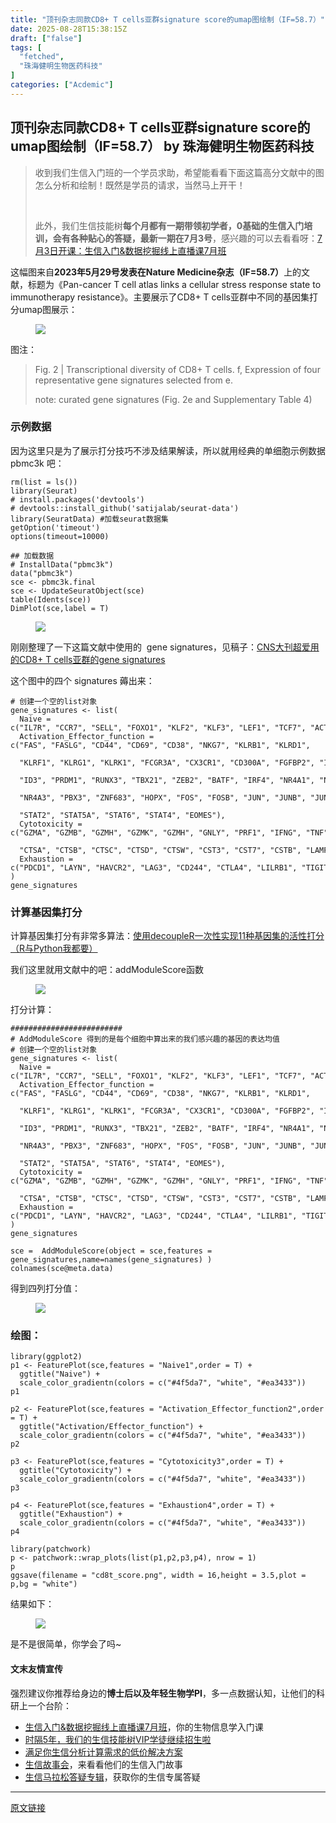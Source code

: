 ```yaml
---
title: "顶刊杂志同款CD8+ T cells亚群signature score的umap图绘制（IF=58.7）"
date: 2025-08-28T15:38:15Z
draft: ["false"]
tags: [
  "fetched",
  "珠海健明生物医药科技"
]
categories: ["Acdemic"]
---
```

顶刊杂志同款CD8+ T cells亚群signature score的umap图绘制（IF=58.7） by 珠海健明生物医药科技
------
<div><section data-tool="mdnice编辑器" data-website="https://www.mdnice.com" data-pm-slice="0 0 []"><blockquote><p><span leaf="">收到我们生信入门班的一个学员求助，希望能看看下面这篇高分文献中的图怎么分析和绘制！<span textstyle="">既然是学员的请求，当然马上开干！</span></span></p><p><span leaf=""><br></span></p><p><span leaf="">此外，我们生信技能树</span><strong><span leaf="">每个月都有一期带领初学者，0基础的生信入门培训，会有各种贴心的答疑，最新一期在7月3号</span></strong><span leaf="">，感兴趣的可以去看看呀：<a target="_blank" href="https://mp.weixin.qq.com/s?__biz=MzAxMDkxODM1Ng==&amp;mid=2247543525&amp;idx=1&amp;sn=14058118935bd7393156b1d292dca8f9&amp;scene=21#wechat_redirect" textvalue="" linktype="text" data-linktype="2">7月3日开课：生信入门&amp;数据挖掘线上直播课7月班</a></span></p></blockquote><p data-tool="mdnice编辑器"><span leaf="">这幅图来自</span><strong><span leaf="">2023年5月29号发表在Nature Medicine杂志（IF=58.7）</span></strong><span leaf="">上的文献，标题为《Pan-cancer T cell atlas links a cellular stress response state to immunotherapy resistance》。主要展示了CD8+ T cells亚群中不同的基因集打分umap图展示：</span></p><figure data-tool="mdnice编辑器"><span leaf=""><img data-src="https://mmbiz.qpic.cn/mmbiz_png/cZNhZQ6j4wx0rUhMKapSu0aZIeeAgVbYSicSh0vAQIw22QaYtV4lHeLlriaGRc2QH2Wx4qEyHlK1UppnfkRicbicvA/640?wx_fmt=png&amp;from=appmsg" data-ratio="0.41203703703703703" data-type="png" data-w="1080" data-imgfileid="100059973" src="https://mmbiz.qpic.cn/mmbiz_png/cZNhZQ6j4wx0rUhMKapSu0aZIeeAgVbYSicSh0vAQIw22QaYtV4lHeLlriaGRc2QH2Wx4qEyHlK1UppnfkRicbicvA/640?wx_fmt=png&amp;from=appmsg"></span></figure><p data-tool="mdnice编辑器"><span leaf="">图注：</span></p><blockquote><p><span leaf="">Fig. 2 | Transcriptional diversity of CD8+ T cells. f, Expression of four representative gene signatures selected from e.</span></p><p><span leaf="">note: curated gene signatures (Fig. 2e and Supplementary Table 4)</span></p></blockquote><h3 data-tool="mdnice编辑器"><span data-cacheurl="" data-remoteid=""></span><span></span><span><span leaf="">示例数据</span></span><span></span></h3><p data-tool="mdnice编辑器"><span leaf="">因为这里只是为了展示打分技巧不涉及结果解读，所以就用经典的单细胞示例数据 pbmc3k 吧：</span></p><pre data-tool="mdnice编辑器"><code><span leaf="">rm(list = ls())</span><span leaf=""><br></span><span leaf="">library(Seurat)</span><span leaf=""><br></span><span><span leaf=""># install.packages('devtools')</span></span><span leaf=""><br></span><span><span leaf=""># devtools::install_github('satijalab/seurat-data')</span></span><span leaf=""><br></span><span leaf="">library(SeuratData) </span><span><span leaf="">#加载seurat数据集  </span></span><span leaf=""><br></span><span leaf="">getOption(</span><span><span leaf="">'timeout'</span></span><span leaf="">)</span><span leaf=""><br></span><span leaf="">options(timeout=10000)</span><span leaf=""><br></span><span leaf=""><br></span><span><span leaf="">## 加载数据</span></span><span leaf=""><br></span><span><span leaf=""># InstallData("pbmc3k")  </span></span><span leaf=""><br></span><span leaf="">data(</span><span><span leaf="">"pbmc3k"</span></span><span leaf="">) </span><span leaf=""><br></span><span leaf="">sce &lt;- pbmc3k.final</span><span leaf=""><br></span><span leaf="">sce &lt;- UpdateSeuratObject(sce)</span><span leaf=""><br></span><span leaf="">table(Idents(sce)) </span><span leaf=""><br></span><span leaf="">DimPlot(sce,label = T)</span><span leaf=""><br></span></code></pre><figure data-tool="mdnice编辑器"><span leaf=""><img data-src="https://mmbiz.qpic.cn/mmbiz_png/cZNhZQ6j4wx0rUhMKapSu0aZIeeAgVbYxxeQU0FS4j6xE6LCGSQB5BvWsNE14D5DiayWiaQ9oOZ6lYff8FwEmRGw/640?wx_fmt=png&amp;from=appmsg" data-ratio="0.8417721518987342" data-type="png" data-w="948" data-imgfileid="100059971" src="https://mmbiz.qpic.cn/mmbiz_png/cZNhZQ6j4wx0rUhMKapSu0aZIeeAgVbYxxeQU0FS4j6xE6LCGSQB5BvWsNE14D5DiayWiaQ9oOZ6lYff8FwEmRGw/640?wx_fmt=png&amp;from=appmsg"></span></figure><p data-tool="mdnice编辑器"><span leaf="">刚刚整理了一下这篇文献中使用的  gene signatures，见稿子：<a target="_blank" href="https://mp.weixin.qq.com/s?__biz=MzAxMDkxODM1Ng==&amp;mid=2247543616&amp;idx=1&amp;sn=4f29e5fb07cbbfc78f91eb4e232e1b19&amp;scene=21#wechat_redirect" textvalue="" linktype="text" data-linktype="2">CNS大刊超爱用的CD8+ T cells亚群的gene signatures</a></span></p><p data-tool="mdnice编辑器"><span leaf="">这个图中的四个 signatures 薅出来：</span></p><pre data-tool="mdnice编辑器"><code><span><span leaf=""># 创建一个空的list对象</span></span><span leaf=""><br></span><span leaf="">gene_signatures &lt;- list(</span><span leaf=""><br></span><span leaf="">  Naive = c(</span><span><span leaf="">"IL7R"</span></span><span leaf="">, </span><span><span leaf="">"CCR7"</span></span><span leaf="">, </span><span><span leaf="">"SELL"</span></span><span leaf="">, </span><span><span leaf="">"FOXO1"</span></span><span leaf="">, </span><span><span leaf="">"KLF2"</span></span><span leaf="">, </span><span><span leaf="">"KLF3"</span></span><span leaf="">, </span><span><span leaf="">"LEF1"</span></span><span leaf="">, </span><span><span leaf="">"TCF7"</span></span><span leaf="">, </span><span><span leaf="">"ACTN1"</span></span><span leaf="">, </span><span><span leaf="">"FOXP1"</span></span><span leaf="">),</span><span leaf=""><br></span><span leaf="">  Activation_Effector_function = c(</span><span><span leaf="">"FAS"</span></span><span leaf="">, </span><span><span leaf="">"FASLG"</span></span><span leaf="">, </span><span><span leaf="">"CD44"</span></span><span leaf="">, </span><span><span leaf="">"CD69"</span></span><span leaf="">, </span><span><span leaf="">"CD38"</span></span><span leaf="">, </span><span><span leaf="">"NKG7"</span></span><span leaf="">, </span><span><span leaf="">"KLRB1"</span></span><span leaf="">, </span><span><span leaf="">"KLRD1"</span></span><span leaf="">, </span><span leaf=""><br></span><span leaf="">                                    </span><span><span leaf="">"KLRF1"</span></span><span leaf="">, </span><span><span leaf="">"KLRG1"</span></span><span leaf="">, </span><span><span leaf="">"KLRK1"</span></span><span leaf="">, </span><span><span leaf="">"FCGR3A"</span></span><span leaf="">, </span><span><span leaf="">"CX3CR1"</span></span><span leaf="">, </span><span><span leaf="">"CD300A"</span></span><span leaf="">, </span><span><span leaf="">"FGFBP2"</span></span><span leaf="">, </span><span><span leaf="">"ID2"</span></span><span leaf="">, </span><span leaf=""><br></span><span leaf="">                                    </span><span><span leaf="">"ID3"</span></span><span leaf="">, </span><span><span leaf="">"PRDM1"</span></span><span leaf="">, </span><span><span leaf="">"RUNX3"</span></span><span leaf="">, </span><span><span leaf="">"TBX21"</span></span><span leaf="">, </span><span><span leaf="">"ZEB2"</span></span><span leaf="">, </span><span><span leaf="">"BATF"</span></span><span leaf="">, </span><span><span leaf="">"IRF4"</span></span><span leaf="">, </span><span><span leaf="">"NR4A1"</span></span><span leaf="">, </span><span><span leaf="">"NR4A2"</span></span><span leaf="">, </span><span leaf=""><br></span><span leaf="">                                    </span><span><span leaf="">"NR4A3"</span></span><span leaf="">, </span><span><span leaf="">"PBX3"</span></span><span leaf="">, </span><span><span leaf="">"ZNF683"</span></span><span leaf="">, </span><span><span leaf="">"HOPX"</span></span><span leaf="">, </span><span><span leaf="">"FOS"</span></span><span leaf="">, </span><span><span leaf="">"FOSB"</span></span><span leaf="">, </span><span><span leaf="">"JUN"</span></span><span leaf="">, </span><span><span leaf="">"JUNB"</span></span><span leaf="">, </span><span><span leaf="">"JUND"</span></span><span leaf="">, </span><span><span leaf="">"STAT1"</span></span><span leaf="">, </span><span leaf=""><br></span><span leaf="">                                    </span><span><span leaf="">"STAT2"</span></span><span leaf="">, </span><span><span leaf="">"STAT5A"</span></span><span leaf="">, </span><span><span leaf="">"STAT6"</span></span><span leaf="">, </span><span><span leaf="">"STAT4"</span></span><span leaf="">, </span><span><span leaf="">"EOMES"</span></span><span leaf="">),</span><span leaf=""><br></span><span leaf="">  Cytotoxicity = c(</span><span><span leaf="">"GZMA"</span></span><span leaf="">, </span><span><span leaf="">"GZMB"</span></span><span leaf="">, </span><span><span leaf="">"GZMH"</span></span><span leaf="">, </span><span><span leaf="">"GZMK"</span></span><span leaf="">, </span><span><span leaf="">"GZMH"</span></span><span leaf="">, </span><span><span leaf="">"GNLY"</span></span><span leaf="">, </span><span><span leaf="">"PRF1"</span></span><span leaf="">, </span><span><span leaf="">"IFNG"</span></span><span leaf="">, </span><span><span leaf="">"TNF"</span></span><span leaf="">, </span><span><span leaf="">"SERPINB1"</span></span><span leaf="">, </span><span><span leaf="">"SERPINB6"</span></span><span leaf="">, </span><span><span leaf="">"SERPINB9"</span></span><span leaf="">, </span><span leaf=""><br></span><span leaf="">                    </span><span><span leaf="">"CTSA"</span></span><span leaf="">, </span><span><span leaf="">"CTSB"</span></span><span leaf="">, </span><span><span leaf="">"CTSC"</span></span><span leaf="">, </span><span><span leaf="">"CTSD"</span></span><span leaf="">, </span><span><span leaf="">"CTSW"</span></span><span leaf="">, </span><span><span leaf="">"CST3"</span></span><span leaf="">, </span><span><span leaf="">"CST7"</span></span><span leaf="">, </span><span><span leaf="">"CSTB"</span></span><span leaf="">, </span><span><span leaf="">"LAMP1"</span></span><span leaf="">, </span><span><span leaf="">"LAMP3"</span></span><span leaf="">, </span><span><span leaf="">"CAPN2"</span></span><span leaf="">),</span><span leaf=""><br></span><span leaf="">  Exhaustion = c(</span><span><span leaf="">"PDCD1"</span></span><span leaf="">, </span><span><span leaf="">"LAYN"</span></span><span leaf="">, </span><span><span leaf="">"HAVCR2"</span></span><span leaf="">, </span><span><span leaf="">"LAG3"</span></span><span leaf="">, </span><span><span leaf="">"CD244"</span></span><span leaf="">, </span><span><span leaf="">"CTLA4"</span></span><span leaf="">, </span><span><span leaf="">"LILRB1"</span></span><span leaf="">, </span><span><span leaf="">"TIGIT"</span></span><span leaf="">, </span><span><span leaf="">"TOX"</span></span><span leaf="">, </span><span><span leaf="">"VSIR"</span></span><span leaf="">, </span><span><span leaf="">"BTLA"</span></span><span leaf="">, </span><span><span leaf="">"ENTPD1"</span></span><span leaf="">, </span><span><span leaf="">"CD160"</span></span><span leaf="">, </span><span><span leaf="">"LAIR1"</span></span><span leaf="">)</span><span leaf=""><br></span><span leaf="">)</span><span leaf=""><br></span><span leaf="">gene_signatures</span><span leaf=""><br></span></code></pre><h3 data-tool="mdnice编辑器"><span data-cacheurl="" data-remoteid=""></span><span></span><span><span leaf="">计算基因集打分</span></span><span></span></h3><p data-tool="mdnice编辑器"><span leaf="">计算基因集打分有非常多算法：<a target="_blank" href="https://mp.weixin.qq.com/s?__biz=MzAxMDkxODM1Ng==&amp;mid=2247535495&amp;idx=1&amp;sn=a7e5218bfeaa70ca81b1c5bc1d9ac832&amp;scene=21#wechat_redirect" textvalue="" linktype="text" data-linktype="2">使用decoupleR一次性实现11种基因集的活性打分（R与Python我都要）</a></span></p><p data-tool="mdnice编辑器"><span leaf="">我们这里就用文献中的吧：addModuleScore函数</span></p><figure data-tool="mdnice编辑器"><span leaf=""><img data-src="https://mmbiz.qpic.cn/mmbiz_png/cZNhZQ6j4wx0rUhMKapSu0aZIeeAgVbYFKsxI1DohUZt9XBKKqaqe2rhFjXqtpFX3hDkhnmRKW9nUveZxszQ3w/640?wx_fmt=png&amp;from=appmsg" data-ratio="0.24262607040913417" data-type="png" data-w="1051" data-imgfileid="100059969" src="https://mmbiz.qpic.cn/mmbiz_png/cZNhZQ6j4wx0rUhMKapSu0aZIeeAgVbYFKsxI1DohUZt9XBKKqaqe2rhFjXqtpFX3hDkhnmRKW9nUveZxszQ3w/640?wx_fmt=png&amp;from=appmsg"></span></figure><p data-tool="mdnice编辑器"><span leaf="">打分计算：</span></p><pre data-tool="mdnice编辑器"><code><span><span leaf="">#########################</span></span><span leaf=""><br></span><span><span leaf=""># AddModuleScore 得到的是每个细胞中算出来的我们感兴趣的基因的表达均值</span></span><span leaf=""><br></span><span><span leaf=""># 创建一个空的list对象</span></span><span leaf=""><br></span><span leaf="">gene_signatures &lt;- list(</span><span leaf=""><br></span><span leaf="">  Naive = c(</span><span><span leaf="">"IL7R"</span></span><span leaf="">, </span><span><span leaf="">"CCR7"</span></span><span leaf="">, </span><span><span leaf="">"SELL"</span></span><span leaf="">, </span><span><span leaf="">"FOXO1"</span></span><span leaf="">, </span><span><span leaf="">"KLF2"</span></span><span leaf="">, </span><span><span leaf="">"KLF3"</span></span><span leaf="">, </span><span><span leaf="">"LEF1"</span></span><span leaf="">, </span><span><span leaf="">"TCF7"</span></span><span leaf="">, </span><span><span leaf="">"ACTN1"</span></span><span leaf="">, </span><span><span leaf="">"FOXP1"</span></span><span leaf="">),</span><span leaf=""><br></span><span leaf="">  Activation_Effector_function = c(</span><span><span leaf="">"FAS"</span></span><span leaf="">, </span><span><span leaf="">"FASLG"</span></span><span leaf="">, </span><span><span leaf="">"CD44"</span></span><span leaf="">, </span><span><span leaf="">"CD69"</span></span><span leaf="">, </span><span><span leaf="">"CD38"</span></span><span leaf="">, </span><span><span leaf="">"NKG7"</span></span><span leaf="">, </span><span><span leaf="">"KLRB1"</span></span><span leaf="">, </span><span><span leaf="">"KLRD1"</span></span><span leaf="">, </span><span leaf=""><br></span><span leaf="">                                    </span><span><span leaf="">"KLRF1"</span></span><span leaf="">, </span><span><span leaf="">"KLRG1"</span></span><span leaf="">, </span><span><span leaf="">"KLRK1"</span></span><span leaf="">, </span><span><span leaf="">"FCGR3A"</span></span><span leaf="">, </span><span><span leaf="">"CX3CR1"</span></span><span leaf="">, </span><span><span leaf="">"CD300A"</span></span><span leaf="">, </span><span><span leaf="">"FGFBP2"</span></span><span leaf="">, </span><span><span leaf="">"ID2"</span></span><span leaf="">, </span><span leaf=""><br></span><span leaf="">                                    </span><span><span leaf="">"ID3"</span></span><span leaf="">, </span><span><span leaf="">"PRDM1"</span></span><span leaf="">, </span><span><span leaf="">"RUNX3"</span></span><span leaf="">, </span><span><span leaf="">"TBX21"</span></span><span leaf="">, </span><span><span leaf="">"ZEB2"</span></span><span leaf="">, </span><span><span leaf="">"BATF"</span></span><span leaf="">, </span><span><span leaf="">"IRF4"</span></span><span leaf="">, </span><span><span leaf="">"NR4A1"</span></span><span leaf="">, </span><span><span leaf="">"NR4A2"</span></span><span leaf="">, </span><span leaf=""><br></span><span leaf="">                                    </span><span><span leaf="">"NR4A3"</span></span><span leaf="">, </span><span><span leaf="">"PBX3"</span></span><span leaf="">, </span><span><span leaf="">"ZNF683"</span></span><span leaf="">, </span><span><span leaf="">"HOPX"</span></span><span leaf="">, </span><span><span leaf="">"FOS"</span></span><span leaf="">, </span><span><span leaf="">"FOSB"</span></span><span leaf="">, </span><span><span leaf="">"JUN"</span></span><span leaf="">, </span><span><span leaf="">"JUNB"</span></span><span leaf="">, </span><span><span leaf="">"JUND"</span></span><span leaf="">, </span><span><span leaf="">"STAT1"</span></span><span leaf="">, </span><span leaf=""><br></span><span leaf="">                                    </span><span><span leaf="">"STAT2"</span></span><span leaf="">, </span><span><span leaf="">"STAT5A"</span></span><span leaf="">, </span><span><span leaf="">"STAT6"</span></span><span leaf="">, </span><span><span leaf="">"STAT4"</span></span><span leaf="">, </span><span><span leaf="">"EOMES"</span></span><span leaf="">),</span><span leaf=""><br></span><span leaf="">  Cytotoxicity = c(</span><span><span leaf="">"GZMA"</span></span><span leaf="">, </span><span><span leaf="">"GZMB"</span></span><span leaf="">, </span><span><span leaf="">"GZMH"</span></span><span leaf="">, </span><span><span leaf="">"GZMK"</span></span><span leaf="">, </span><span><span leaf="">"GZMH"</span></span><span leaf="">, </span><span><span leaf="">"GNLY"</span></span><span leaf="">, </span><span><span leaf="">"PRF1"</span></span><span leaf="">, </span><span><span leaf="">"IFNG"</span></span><span leaf="">, </span><span><span leaf="">"TNF"</span></span><span leaf="">, </span><span><span leaf="">"SERPINB1"</span></span><span leaf="">, </span><span><span leaf="">"SERPINB6"</span></span><span leaf="">, </span><span><span leaf="">"SERPINB9"</span></span><span leaf="">, </span><span leaf=""><br></span><span leaf="">                    </span><span><span leaf="">"CTSA"</span></span><span leaf="">, </span><span><span leaf="">"CTSB"</span></span><span leaf="">, </span><span><span leaf="">"CTSC"</span></span><span leaf="">, </span><span><span leaf="">"CTSD"</span></span><span leaf="">, </span><span><span leaf="">"CTSW"</span></span><span leaf="">, </span><span><span leaf="">"CST3"</span></span><span leaf="">, </span><span><span leaf="">"CST7"</span></span><span leaf="">, </span><span><span leaf="">"CSTB"</span></span><span leaf="">, </span><span><span leaf="">"LAMP1"</span></span><span leaf="">, </span><span><span leaf="">"LAMP3"</span></span><span leaf="">, </span><span><span leaf="">"CAPN2"</span></span><span leaf="">),</span><span leaf=""><br></span><span leaf="">  Exhaustion = c(</span><span><span leaf="">"PDCD1"</span></span><span leaf="">, </span><span><span leaf="">"LAYN"</span></span><span leaf="">, </span><span><span leaf="">"HAVCR2"</span></span><span leaf="">, </span><span><span leaf="">"LAG3"</span></span><span leaf="">, </span><span><span leaf="">"CD244"</span></span><span leaf="">, </span><span><span leaf="">"CTLA4"</span></span><span leaf="">, </span><span><span leaf="">"LILRB1"</span></span><span leaf="">, </span><span><span leaf="">"TIGIT"</span></span><span leaf="">, </span><span><span leaf="">"TOX"</span></span><span leaf="">, </span><span><span leaf="">"VSIR"</span></span><span leaf="">, </span><span><span leaf="">"BTLA"</span></span><span leaf="">, </span><span><span leaf="">"ENTPD1"</span></span><span leaf="">, </span><span><span leaf="">"CD160"</span></span><span leaf="">, </span><span><span leaf="">"LAIR1"</span></span><span leaf="">)</span><span leaf=""><br></span><span leaf="">)</span><span leaf=""><br></span><span leaf="">gene_signatures</span><span leaf=""><br></span><span leaf=""><br></span><span leaf="">sce =  AddModuleScore(object = sce,features = gene_signatures,name=names(gene_signatures) )</span><span leaf=""><br></span><span leaf="">colnames(sce@meta.data)</span><span leaf=""><br></span></code></pre><p data-tool="mdnice编辑器"><span leaf="">得到四列打分值：</span></p><figure data-tool="mdnice编辑器"><span leaf=""><img data-src="https://mmbiz.qpic.cn/mmbiz_png/cZNhZQ6j4wx0rUhMKapSu0aZIeeAgVbYLR9QgcGMlOqic15sf5dtG8LOQiblmwAo1oE5kVtWxZL48wcTM2CYyKYg/640?wx_fmt=png&amp;from=appmsg" data-ratio="0.22870370370370371" data-type="png" data-w="1080" data-imgfileid="100059972" src="https://mmbiz.qpic.cn/mmbiz_png/cZNhZQ6j4wx0rUhMKapSu0aZIeeAgVbYLR9QgcGMlOqic15sf5dtG8LOQiblmwAo1oE5kVtWxZL48wcTM2CYyKYg/640?wx_fmt=png&amp;from=appmsg"></span></figure><h3 data-tool="mdnice编辑器"><span data-cacheurl="" data-remoteid=""></span><span></span><span><span leaf="">绘图：</span></span><span></span></h3><pre data-tool="mdnice编辑器"><code><span leaf="">library(ggplot2)</span><span leaf=""><br></span><span leaf="">p1 &lt;- FeaturePlot(sce,features = </span><span><span leaf="">"Naive1"</span></span><span leaf="">,order = T) + </span><span leaf=""><br></span><span leaf="">  ggtitle(</span><span><span leaf="">"Naive"</span></span><span leaf="">) + </span><span leaf=""><br></span><span leaf="">  scale_color_gradientn(colors = c(</span><span><span leaf="">"#4f5da7"</span></span><span leaf="">, </span><span><span leaf="">"white"</span></span><span leaf="">, </span><span><span leaf="">"#ea3433"</span></span><span leaf="">))</span><span leaf=""><br></span><span leaf="">p1</span><span leaf=""><br></span><span leaf=""><br></span><span leaf="">p2 &lt;- FeaturePlot(sce,features = </span><span><span leaf="">"Activation_Effector_function2"</span></span><span leaf="">,order = T) + </span><span leaf=""><br></span><span leaf="">  ggtitle(</span><span><span leaf="">"Activation/Effector_function"</span></span><span leaf="">) + </span><span leaf=""><br></span><span leaf="">  scale_color_gradientn(colors = c(</span><span><span leaf="">"#4f5da7"</span></span><span leaf="">, </span><span><span leaf="">"white"</span></span><span leaf="">, </span><span><span leaf="">"#ea3433"</span></span><span leaf="">))</span><span leaf=""><br></span><span leaf="">p2</span><span leaf=""><br></span><span leaf=""><br></span><span leaf="">p3 &lt;- FeaturePlot(sce,features = </span><span><span leaf="">"Cytotoxicity3"</span></span><span leaf="">,order = T) + </span><span leaf=""><br></span><span leaf="">  ggtitle(</span><span><span leaf="">"Cytotoxicity"</span></span><span leaf="">) + </span><span leaf=""><br></span><span leaf="">  scale_color_gradientn(colors = c(</span><span><span leaf="">"#4f5da7"</span></span><span leaf="">, </span><span><span leaf="">"white"</span></span><span leaf="">, </span><span><span leaf="">"#ea3433"</span></span><span leaf="">))</span><span leaf=""><br></span><span leaf="">p3</span><span leaf=""><br></span><span leaf=""><br></span><span leaf="">p4 &lt;- FeaturePlot(sce,features = </span><span><span leaf="">"Exhaustion4"</span></span><span leaf="">,order = T) + </span><span leaf=""><br></span><span leaf="">  ggtitle(</span><span><span leaf="">"Exhaustion"</span></span><span leaf="">) + </span><span leaf=""><br></span><span leaf="">  scale_color_gradientn(colors = c(</span><span><span leaf="">"#4f5da7"</span></span><span leaf="">, </span><span><span leaf="">"white"</span></span><span leaf="">, </span><span><span leaf="">"#ea3433"</span></span><span leaf="">))</span><span leaf=""><br></span><span leaf="">p4</span><span leaf=""><br></span><span leaf=""><br></span><span leaf="">library(patchwork)</span><span leaf=""><br></span><span leaf="">p &lt;- patchwork::wrap_plots(list(p1,p2,p3,p4), nrow = 1)</span><span leaf=""><br></span><span leaf="">p</span><span leaf=""><br></span><span leaf="">ggsave(filename = </span><span><span leaf="">"cd8t_score.png"</span></span><span leaf="">, width = 16,height = 3.5,plot = p,</span><span><span leaf="">bg</span></span><span leaf=""> = </span><span><span leaf="">"white"</span></span><span leaf="">)</span><span leaf=""><br></span></code></pre><p data-tool="mdnice编辑器"><span leaf="">结果如下：</span></p><figure data-tool="mdnice编辑器"><span leaf=""><img data-src="https://mmbiz.qpic.cn/mmbiz_png/cZNhZQ6j4wx0rUhMKapSu0aZIeeAgVbY2BCjxUC2mB39WQicBicp4QukFkeCiaEfjAYRXKhf0l3FwOkZJaSCORDOA/640?wx_fmt=png&amp;from=appmsg" data-ratio="0.21688741721854304" data-type="png" data-w="1812" data-imgfileid="100059970" src="https://mmbiz.qpic.cn/mmbiz_png/cZNhZQ6j4wx0rUhMKapSu0aZIeeAgVbY2BCjxUC2mB39WQicBicp4QukFkeCiaEfjAYRXKhf0l3FwOkZJaSCORDOA/640?wx_fmt=png&amp;from=appmsg"></span></figure><p data-tool="mdnice编辑器"><span leaf="">是不是很简单，你学会了吗~</span></p></section><section data-tool="mdnice编辑器" data-website="https://www.mdnice.com" data-pm-slice="0 0 []"><h4 data-tool="mdnice编辑器"><span leaf="">文末友情宣传</span></h4><p data-tool="mdnice编辑器"><span leaf="">强烈建议你推荐给身边的</span><strong><span leaf="">博士后以及年轻生物学PI</span></strong><span leaf="">，多一点数据认知，让他们的科研上一个台阶：</span></p><ul></ul></section><ul><li><section><span leaf=""><a target="_blank" href="https://mp.weixin.qq.com/s?__biz=MzAxMDkxODM1Ng==&amp;mid=2247543316&amp;idx=1&amp;sn=c8569d0d202077108063c17964e8c128&amp;scene=21#wechat_redirect" textvalue="生信入门&amp;数据挖掘线上直播课7月班" data-itemshowtype="0" linktype="text" data-linktype="2"><span textstyle="">生信入门&amp;数据挖掘线上直播课7月班</span></a><span textstyle="">，你的生物信息学入门课</span></span></section></li><li><section><span leaf=""><a target="_blank" href="https://mp.weixin.qq.com/s?__biz=MzAxMDkxODM1Ng==&amp;mid=2247525079&amp;idx=1&amp;sn=0b997af16a58195b4192691373048fd5&amp;scene=21#wechat_redirect" textvalue="时隔5年，我们的生信技能树VIP学徒继续招生啦" data-itemshowtype="0" linktype="text" data-linktype="2"><span textstyle="">时隔5年，我们的生信技能树VIP学徒继续招生啦</span></a></span></section></li><li><section><span leaf=""><a target="_blank" href="https://mp.weixin.qq.com/s?__biz=MzUzMTEwODk0Ng==&amp;mid=2247530048&amp;idx=1&amp;sn=28aa7bbd5e00521f79e074496a5f5d66&amp;scene=21#wechat_redirect" textvalue="满足你生信分析计算需求的低价解决方案" data-itemshowtype="0" linktype="text" data-linktype="2">满足你生信分析计算需求的低价解决方案</a></span></section></li><li><section><span leaf=""><a target="_blank" href="https://mp.weixin.qq.com/mp/appmsgalbum?__biz=MzAxMDkxODM1Ng==&amp;action=getalbum&amp;album_id=1679199708449144836&amp;scene=173&amp;subscene=207&amp;sessionid=1745492310&amp;enterid=1745492314&amp;from_msgid=2247541298&amp;from_itemidx=1&amp;count=3&amp;nolastread=1#wechat_redirect" textvalue="生信故事会" data-itemshowtype="0" linktype="text" data-linktype="2">生信故事会</a>，来看看他们的生信入门故事</span></section></li><li><section><span leaf=""><a target="_blank" href="https://mp.weixin.qq.com/mp/appmsgalbum?__biz=MzAxMDkxODM1Ng==&amp;action=getalbum&amp;album_id=3690970204957147140&amp;scene=173&amp;subscene=207&amp;sessionid=1745066271&amp;enterid=1745066274&amp;from_msgid=2247540702&amp;from_itemidx=1&amp;count=3&amp;nolastread=1#wechat_redirect" textvalue="生信马拉松答疑专辑" data-itemshowtype="0" linktype="text" data-linktype="2">生信马拉松答疑专辑</a>，获取你的生信专属答疑</span></section></li></ul><p><mp-style-type data-value="3"></mp-style-type></p></div>  
<hr>
<a href="https://mp.weixin.qq.com/s/zUgmuov5buhm1mwoO4HpUQ",target="_blank" rel="noopener noreferrer">原文链接</a>
